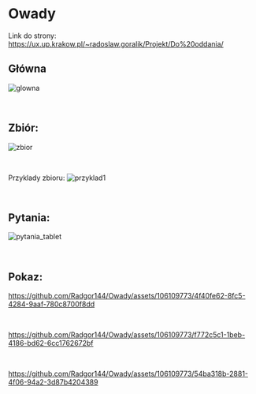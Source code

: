 # Owady
Link do strony: https://ux.up.krakow.pl/~radoslaw.goralik/Projekt/Do%20oddania/

## Główna
![glowna](https://github.com/Radgor144/Owady/assets/106109773/85baaa5b-b647-481e-a6a4-e2c0177e7342)

<br>

## Zbiór:
![zbior](https://github.com/Radgor144/Owady/assets/106109773/3646a09f-235a-4980-bfd4-b53d6a9e1e82)

<br>

Przyklady zbioru:
![przyklad1](https://github.com/Radgor144/Owady/assets/106109773/5bad19b6-40e3-4f0b-92fb-7095691cdf59)

<br>

## Pytania:
![pytania_tablet](https://github.com/Radgor144/Owady/assets/106109773/d2dc8f6d-8be2-4180-87e4-3b2942e48765)

<br>

## Pokaz:


https://github.com/Radgor144/Owady/assets/106109773/4f40fe62-8fc5-4284-9aaf-780c8700f8dd

<br>

https://github.com/Radgor144/Owady/assets/106109773/f772c5c1-1beb-4186-bd62-6cc1762672bf

<br>

https://github.com/Radgor144/Owady/assets/106109773/54ba318b-2881-4f06-94a2-3d87b4204389






